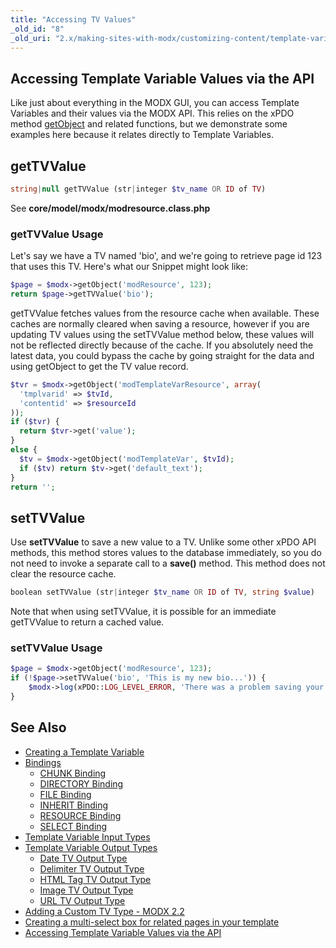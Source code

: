 ```yaml
---
title: "Accessing TV Values"
_old_id: "8"
_old_uri: "2.x/making-sites-with-modx/customizing-content/template-variables/accessing-template-variable-values-via-the-api"
---
```


## Accessing Template Variable Values via the API

 Like just about everything in the MODX GUI, you can access Template Variables and their values via the MODX API. This relies on the xPDO method [getObject](extending-modx/xpdo/class-reference/xpdo/xpdo.getobject "xPDO.getObject") and related functions, but we demonstrate some examples here because it relates directly to Template Variables.

## getTVValue

``` php
string|null getTVValue (str|integer $tv_name OR ID of TV)
```

 See **core/model/modx/modresource.class.php**

### getTVValue Usage

 Let's say we have a TV named 'bio', and we're going to retrieve page id 123 that uses this TV. Here's what our Snippet might look like:

``` php
$page = $modx->getObject('modResource', 123);
return $page->getTVValue('bio');
```

 getTVValue fetches values from the resource cache when available. These caches are normally cleared when saving a resource, however if you are updating TV values using the setTVValue method below, these values will not be reflected directly because of the cache. If you absolutely need the latest data, you could bypass the cache by going straight for the data and using getObject to get the TV value record.

``` php
$tvr = $modx->getObject('modTemplateVarResource', array(
  'tmplvarid' => $tvId,
  'contentid' => $resourceId
));
if ($tvr) {
  return $tvr->get('value');
}
else {
  $tv = $modx->getObject('modTemplateVar', $tvId);
  if ($tv) return $tv->get('default_text');
}
return '';
```

## setTVValue

 Use **setTVValue** to save a new value to a TV. Unlike some other xPDO API methods, this method stores values to the database immediately, so you do not need to invoke a separate call to a **save()** method. This method does not clear the resource cache.

``` php
boolean setTVValue (str|integer $tv_name OR ID of TV, string $value)
```

Note that when using setTVValue, it is possible for an immediate getTVValue to return a cached value.

### setTVValue Usage

``` php
$page = $modx->getObject('modResource', 123);
if (!$page->setTVValue('bio', 'This is my new bio...')) {
    $modx->log(xPDO::LOG_LEVEL_ERROR, 'There was a problem saving your TV...');
}
```

## See Also

- [Creating a Template Variable](building-sites/elements/template-variables/step-by-step)
- [Bindings](building-sites/elements/template-variables/bindings)
    - [CHUNK Binding](building-sites/elements/template-variables/bindings/chunk-binding)
    - [DIRECTORY Binding](building-sites/elements/template-variables/bindings/directory-binding)
    - [FILE Binding](building-sites/elements/template-variables/bindings/file-binding)
    - [INHERIT Binding](building-sites/elements/template-variables/bindings/inherit-binding)
    - [RESOURCE Binding](building-sites/elements/template-variables/bindings/resource-binding)
    - [SELECT Binding](building-sites/elements/template-variables/bindings/select-binding)
- [Template Variable Input Types](building-sites/elements/template-variables/input-types)
- [Template Variable Output Types](building-sites/elements/template-variables/output-types)
    - [Date TV Output Type](building-sites/elements/template-variables/output-types/date)
    - [Delimiter TV Output Type](building-sites/elements/template-variables/output-types/delimiter)
    - [HTML Tag TV Output Type](building-sites/elements/template-variables/output-types/html)
    - [Image TV Output Type](building-sites/elements/template-variables/output-types/image)
    - [URL TV Output Type](building-sites/elements/template-variables/output-types/url)
- [Adding a Custom TV Type - MODX 2.2](extending-modx/custom-tvs)
- [Creating a multi-select box for related pages in your template](building-sites/tutorials/multiselect-related-pages)
- [Accessing Template Variable Values via the API](extending-modx/snippets/accessing-tvs)
